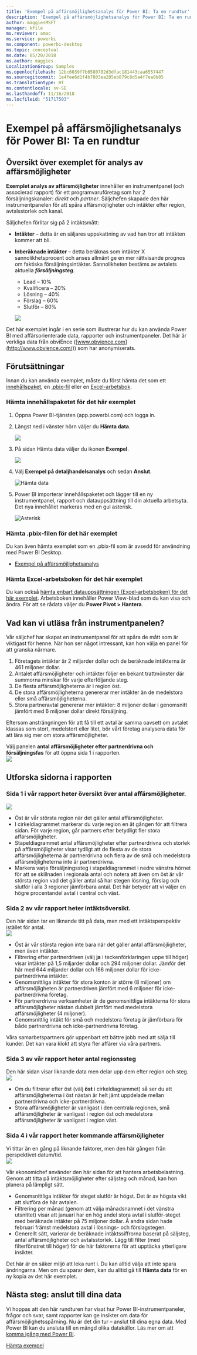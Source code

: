 ```yaml
---
title: 'Exempel på affärsmöjlighetsanalys för Power BI: Ta en rundtur'
description: 'Exempel på affärsmöjlighetsanalys för Power BI: Ta en rundtur'
author: maggiesMSFT
manager: kfile
ms.reviewer: amac
ms.service: powerbi
ms.component: powerbi-desktop
ms.topic: conceptual
ms.date: 05/20/2018
ms.author: maggies
LocalizationGroup: Samples
ms.openlocfilehash: 12bc6039f7b6580782d3dfac181443caa6557447
ms.sourcegitcommit: 1e4fee6d1f4b7803ea285eb879c8d5a4f7ea8b85
ms.translationtype: HT
ms.contentlocale: sv-SE
ms.lasthandoff: 11/16/2018
ms.locfileid: "51717503"
---
```

# <a name="opportunity-analysis-sample-for-power-bi-take-a-tour"></a>Exempel på affärsmöjlighetsanalys för Power BI: Ta en rundtur

## <a name="overview-of-the-opportunity-analysis-sample"></a>Översikt över exemplet för analys av affärsmöjligheter
**Exemplet analys av affärsmöjligheter** innehåller en instrumentpanel (och associerad rapport) för ett programvaruföretag som har 2 försäljningskanaler: *direkt* och *partner*. Säljchefen skapade den här instrumentpanelen för att spåra affärsmöjligheter och intäkter efter region, avtalsstorlek och kanal.

Säljchefen förlitar sig på 2 intäktsmått:

* **Intäkter** – detta är en säljares uppskattning av vad han tror att intäkten kommer att bli.
* **Inberäknade intäkter** – detta beräknas som intäkter X sannolikhetsprocent och anses allmänt ge en mer rättvisande prognos om faktiska försäljningsintäkter. Sannolikheten bestäms av avtalets aktuella ***försäljningsteg***.
  * Lead – 10%  
  * Kvalificera – 20%  
  * Lösning – 40%  
  * Förslag – 60%  
  * Slutför – 80%

  ![](media/sample-opportunity-analysis/opportunity1.png)

Det här exemplet ingår i en serie som illustrerar hur du kan använda Power BI med affärsorienterade data, rapporter och instrumentpaneler. Det här är verkliga data från obviEnce ([www.obvience.com](http://www.obvience.com/)) som har anonymiserats.

## <a name="prerequisites"></a>Förutsättningar

 Innan du kan använda exemplet, måste du först hämta det som ett [innehållspaket](https://docs.microsoft.com/power-bi/sample-opportunity-analysis#get-the-content-pack-for-this-sample), en [.pbix-fil](http://download.microsoft.com/download/9/1/5/915ABCFA-7125-4D85-A7BD-05645BD95BD8/Opportunity%20Analysis%20Sample%20PBIX.pbix) eller en [Excel-arbetsbok](http://go.microsoft.com/fwlink/?LinkId=529782).

### <a name="get-the-content-pack-for-this-sample"></a>Hämta innehållspaketet för det här exemplet

1. Öppna Power BI-tjänsten (app.powerbi.com) och logga in.
2. Längst ned i vänster hörn väljer du **Hämta data**.
   
    ![](media/sample-datasets/power-bi-get-data.png)
3. På sidan Hämta data väljer du ikonen **Exempel**.
   
   ![](media/sample-datasets/power-bi-samples-icon.png)
4. Välj **Exempel på detaljhandelsanalys** och sedan **Anslut**.  
  
   ![Hämta data](media/sample-opportunity-analysis/opportunity-connect.png)
   
5. Power BI importerar innehållspaketet och lägger till en ny instrumentpanel, rapport och datauppsättning till din aktuella arbetsyta. Det nya innehållet markeras med en gul asterisk. 
   
   ![Asterisk](media/sample-opportunity-analysis/opportunity-asterisk.png)
  
### <a name="get-the-pbix-file-for-this-sample"></a>Hämta .pbix-filen för det här exemplet

Du kan även hämta exemplet som en .pbix-fil som är avsedd för användning med Power BI Desktop. 

 * [Exempel på affärsmöjlighetsanalys](http://download.microsoft.com/download/9/1/5/915ABCFA-7125-4D85-A7BD-05645BD95BD8/Opportunity%20Analysis%20Sample%20PBIX.pbix)

### <a name="get-the-excel-workbook-for-this-sample"></a>Hämta Excel-arbetsboken för det här exemplet
Du kan också [hämta enbart datauppsättningen (Excel-arbetsboken) för det här exemplet](http://go.microsoft.com/fwlink/?LinkId=529782). Arbetsboken innehåller Power View-blad som du kan visa och ändra. För att se rådata väljer du **Power Pivot > Hantera**.


## <a name="what-is-our-dashboard-telling-us"></a>Vad kan vi utläsa från instrumentpanelen?
Vår säljchef har skapat en instrumentpanel för att spåra de mått som är viktigast för henne. När hon ser något intressant, kan hon välja en panel för att granska närmare.

1. Företagets intäkter är 2 miljarder dollar och de beräknade intäkterna är 461 miljoner dollar.
2. Antalet affärsmöjligheter och intäkter följer en bekant trattmönster där summorna minskar för varje efterföljande steg.
3. De flesta affärsmöjligheterna är i region öst.
4. De stora affärsmöjligheterna genererar mer intäkter än de medelstora eller små affärsmöjligheterna.
5. Stora partneravtal genererar mer intäkter: 8 miljoner dollar i genomsnitt jämfört med 6 miljoner dollar direkt försäljning.

Eftersom ansträngningen för att få till ett avtal är samma oavsett om avtalet klassas som stort, medelstort eller litet, bör vårt företag analysera data för att lära sig mer om stora affärsmöjligheter.

Välj panelen **antal affärsmöjligheter efter partnerdrivna och försäljningsfas** för att öppna sida 1 i rapporten.  
![](media/sample-opportunity-analysis/opportunity2.png)

## <a name="explore-the-pages-in-the-report"></a>Utforska sidorna i rapporten
### <a name="page-1-of-our-report-is-titled-opportunity-count-overview"></a>Sida 1 i vår rapport heter översikt över antal affärsmöjligheter.
![](media/sample-opportunity-analysis/opportunity3.png)

* Öst är vår största region när det gäller antal affärsmöjligheter.  
* I cirkeldiagrammet markerar du varje region en åt gången för att filtrera sidan. För varje region, går partners efter betydligt fler stora affärsmöjligheter.   
* Stapeldiagrammet antal affärsmöjligheter efter partnerdrivna och storlek på affärsmöjligheter visar tydligt att de flesta av de stora affärsmöjligheterna är partnerdrivna och flera av de små och medelstora affärsmöjligheterna inte är partnerdrivna.
* Markera varje försäljningssteg i stapeldiagrammet i nedre vänstra hörnet för att se skillnaden i regionala antal och notera att även om öst är vår största region vad det gäller antal så har stegen lösning, förslag och slutför i alla 3 regioner jämförbara antal. Det här betyder att vi väljer en högre procentandel avtal i central och väst.

### <a name="page-2-of-our-report-is-titled-revenue-overview"></a>Sida 2 av vår rapport heter intäktsöversikt.
Den här sidan tar en liknande titt på data, men med ett intäktsperspektiv istället för antal.  
![](media/sample-opportunity-analysis/opportunity4.png)

* Öst är vår största region inte bara när det gäller antal affärsmöjligheter, men även intäkter.  
* Filtrering efter partnerdriven (välj **ja** i teckenförklaringen uppe till höger) visar intäkter på 1,5 miljarder dollar och 294 miljoner dollar. Jämför det här med 644 miljarder dollar och 166 miljoner dollar för icke-partnerdrivna intäkter.  
* Genomsnittliga intäkter för stora konton är större (8 miljoner) om affärsmöjligheten är partnerdriven jämfört med 6 miljoner för icke-partnerdrivna företag.  
* För partnerdrivna verksamheter är de genomsnittliga intäkterna för stora affärsmöjligheter nästan dubbelt jämfört med medelstora affärsmöjligheter (4 miljoner).  
* Genomsnittlig intäkt för små och medelstora företag är jämförbara för både partnerdrivna och icke-partnerdrivna företag.   

Våra samarbetspartners gör uppenbart ett bättre jobb med att sälja till kunder.  Det kan vara klokt att styra fler affärer via våra partners.

### <a name="page-3-of-our-report-is-titled-region-stage-counts"></a>Sida 3 av vår rapport heter antal regionssteg
Den här sidan visar liknande data men delar upp dem efter region och steg.  
![](media/sample-opportunity-analysis/opportunity5.png)

* Om du filtrerar efter öst (välj **öst** i cirkeldiagrammet) så ser du att affärsmöjligheterna i öst nästan är helt jämt uppdelade mellan partnerdrivna och icke-partnerdrivna.
* Stora affärsmöjligheter är vanligast i den centrala regionen, små affärsmöjligheter är vanligast i region öst och medelstora affärsmöjligheter är vanligast i region väst.

### <a name="page-4-of-our-report-is-titled-upcoming-opportunities"></a>Sida 4 i vår rapport heter kommande affärsmöjligheter
Vi tittar än en gång på liknande faktorer, men den här gången från perspektivet datum/tid.  
![](media/sample-opportunity-analysis/opportunity6.png)

Vår ekonomichef använder den här sidan för att hantera arbetsbelastning. Genom att titta på intäktsmöjligheter efter säljsteg och månad, kan hon planera på lämpligt sätt.

* Genomsnittliga intäkter för steget slutför är högst. Det är av högsta vikt att slutföra de här avtalen.
* Filtrering per månad (genom att välja månadsnamnet i det vänstra utsnittet) visar att januari har en hög andel stora avtal i slutför-steget med beräknade intäkter på 75 miljoner dollar. Å andra sidan hade februari främst medelstora avtal i lösnings- och förslagstegen.
* Generellt sätt, varierar de beräknade intäktssiffrorna baserat på säljsteg, antal affärsmöjligheter och avtalsstorlek. Lägg till filter (med filterfönstret till höger) för de här faktorerna för att upptäcka ytterligare insikter.

Det här är en säker miljö att leka runt i. Du kan alltid välja att inte spara ändringarna. Men om du sparar dem, kan du alltid gå till **Hämta data** för en ny kopia av det här exemplet.

## <a name="next-steps-connect-to-your-data"></a>Nästa steg: anslut till dina data
Vi hoppas att den här rundturen har visat hur Power BI-instrumentpaneler, frågor och svar, samt rapporter kan ge insikter om data för affärsmöjlighetsspårning. Nu är det din tur – anslut till dina egna data. Med Power BI kan du ansluta till en mängd olika datakällor. Läs mer om att [komma igång med Power BI](service-get-started.md).

[Hämta exempel](sample-datasets.md)  
